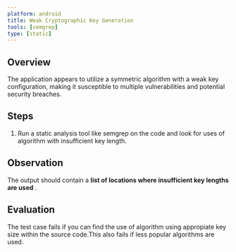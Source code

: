 ```yaml
---
platform: android
title: Weak Cryptographic Key Generation 
tools: [semgrep]
type: [static]
---
```


## Overview

The application appears to utilize a symmetric algorithm  with a weak key configuration, making it susceptible to multiple vulnerabilities and potential security breaches.

## Steps

1. Run a static analysis tool like semgrep on the code and look for uses of algorithm with insufficient key length.

## Observation

The output should contain a **list of locations where insufficient key lengths are used** .

## Evaluation

The test case fails if you can find the use of algorithm using appropiate key size within the source code.This also fails if less popular algorithms are used.

